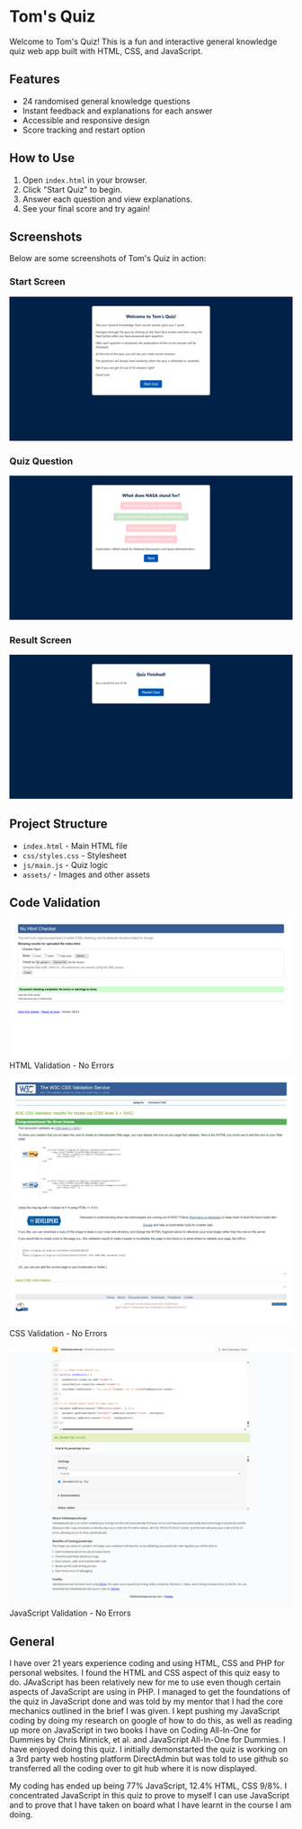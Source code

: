 # Tom's Quiz

Welcome to Tom's Quiz! This is a fun and interactive general knowledge quiz web app built with HTML, CSS, and JavaScript.

## Features
- 24 randomised general knowledge questions
- Instant feedback and explanations for each answer
- Accessible and responsive design
- Score tracking and restart option

## How to Use
1. Open `index.html` in your browser.
2. Click "Start Quiz" to begin.
3. Answer each question and view explanations.
4. See your final score and try again!

## Screenshots
Below are some screenshots of Tom's Quiz in action:

### Start Screen
![Start Screen](assets/start-screen.png)

### Quiz Question
![Quiz Question](assets/quiz-question.png)

### Result Screen
![Result Screen](assets/result-screen.png)

## Project Structure
- `index.html` - Main HTML file
- `css/styles.css` - Stylesheet
- `js/main.js` - Quiz logic
- `assets/` - Images and other assets

## Code Validation

![HTML Validation Screen](assets/html-valadtion.png)
HTML Validation - No Errors

![CSS Validation Screen](assets/css-validation.png)
CSS Validation - No Errors

![JavaScript Validation Screen](assets/javascript-valadation.png)
JavaScript Validation - No Errors

## General

I have over 21 years experience coding and using HTML, CSS and PHP for personal websites. I found the HTML and CSS aspect of this quiz easy to do. JAvaScript has been relatively new for me to use even though certain aspects of JavaScript are using in PHP. I managed to get the foundations of the quiz in JavaScript done and was told by my mentor that I had the core mechanics outlined in the brief I was given. I kept pushing my JavaScript coding by doing my research on google of how to do this, as well as reading up more on JavaScript in two books I have on Coding All-In-One for Dummies by Chris Minnick, et al. and JavaScript All-In-One for Dummies. I have enjoyed doing this quiz. I initially demonstarted the quiz is working on a 3rd party web hosting platform DirectAdmin but was told to use github so transferred all the coding over to git hub where it is now displayed.

My coding has ended up being 77% JavaScript, 12.4% HTML, CSS 9/8%. I concentrated JavaScript in this quiz to prove to myself I can use JavaScript and to prove that I have taken on board what I have learnt in the course I am doing. 